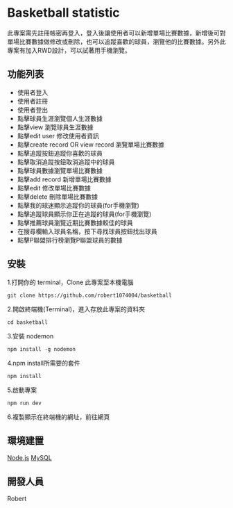 # Basketball statistic
此專案需先註冊帳密再登入，登入後讓使用者可以新增單場比賽數據，新增後可對單場比賽數據做修改或刪除，也可以追蹤喜歡的球員，瀏覽他的比賽數據。另外此專案有加入RWD設計，可以試著用手機瀏覽。

## 功能列表
* 使用者登入
* 使用者註冊
* 使用者登出
* 點擊球員生涯瀏覽個人生涯數據
* 點擊view 瀏覽球員生涯數據
* 點擊edit user 修改使用者資訊
* 點擊create record OR view record 瀏覽單場比賽數據
* 點擊追蹤按鈕追蹤你喜歡的球員
* 點擊取消追蹤按鈕取消追蹤中的球員
* 點擊球員數據瀏覽單場比賽數據
* 點擊add record 新增單場比賽數據
* 點擊edit 修改單場比賽數據 
* 點擊delete 刪除單場比賽數據
* 點擊我的球迷顯示追蹤你的球員(for手機瀏覽)
* 點擊追蹤球員顯示你正在追蹤的球員(for手機瀏覽)
* 點擊推薦球員瀏覽近期比賽數據較佳的球員
* 在搜尋欄輸入球員名稱，按下尋找球員按鈕找出球員
* 點擊P聯盟排行榜瀏覽P聯盟球員的數據


## 安裝
 1.打開你的 terminal，Clone 此專案至本機電腦
      
    git clone https://github.com/robert1074004/basketball
 2.開啟終端機(Terminal)，進入存放此專案的資料夾
 
    cd basketball
 3.安裝 nodemon
 
    npm install -g nodemon
 4.npm install所需要的套件
 
    npm install  
 5.啟動專案
 
    npm run dev
 6.複製顯示在終端機的網址，前往網頁

## 環境建置
[Node.js](https://nodejs.org/en/)
[MySQL](https://downloads.mysql.com/archives/installer/)

## 開發人員
Robert

